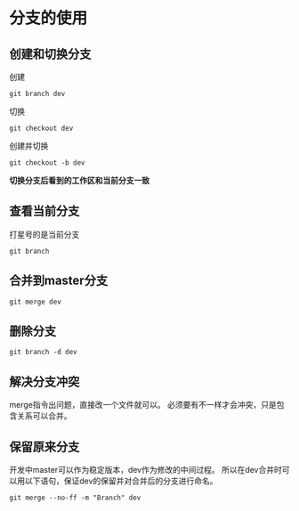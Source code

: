 # 分支的使用

## 创建和切换分支
创建
```
git branch dev
```
切换
```
git checkout dev
```
创建并切换
```
git checkout -b dev
```
**切换分支后看到的工作区和当前分支一致**

## 查看当前分支
打星号的是当前分支
```
git branch
```

## 合并到master分支
```
git merge dev
```

## 删除分支
```
git branch -d dev
```

## 解决分支冲突
merge指令出问题，直接改一个文件就可以。
必须要有不一样才会冲突，只是包含关系可以合并。

## 保留原来分支
开发中master可以作为稳定版本，dev作为修改的中间过程。
所以在dev合并时可以用以下语句，保证dev的保留并对合并后的分支进行命名。
```
git merge --no-ff -m "Branch" dev
```
